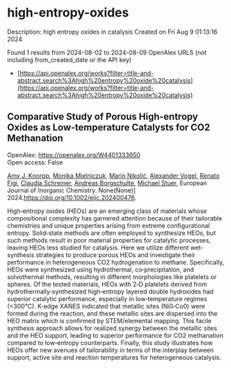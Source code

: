 # high-entropy-oxides
Description: high entropy oxides in catalysis
Created on Fri Aug  9 01:13:16 2024

Found 1 results from 2024-08-02 to 2024-08-09
OpenAlex URLS (not including from_created_date or the API key)
- [https://api.openalex.org/works?filter=title-and-abstract.search%3Ahigh%20entropy%20oxide%20catalysis](https://api.openalex.org/works?filter=title-and-abstract.search%3Ahigh%20entropy%20oxide%20catalysis)

## Comparative Study of Porous High‐entropy Oxides as Low‐temperature Catalysts for CO2 Methanation   

OpenAlex: https://openalex.org/W4401333650    
Open access: False
    
[Amy J. Knorpp](https://openalex.org/A5025967953), [Monika Mielniczuk](https://openalex.org/A5106310285), [Marin Nikolić](https://openalex.org/A5029742679), [Alexander Vogel](https://openalex.org/A5018960376), [Renato Figi](https://openalex.org/A5011464877), [Claudia Schreiner](https://openalex.org/A5014885938), [Andreas Borgschulte](https://openalex.org/A5088521783), [Michael Stuer](https://openalex.org/A5014688343), European Journal of Inorganic Chemistry. None(None)] 2024.https://doi.org/10.1002/ejic.202400476.
    
High‐entropy oxides (HEOs) are an emerging class of materials whose compositional complexity has garnered attention because of their tailorable chemistries and unique properties arising from extreme configurational entropy. Solid‐state methods are often employed to synthesize HEOs, but such methods result in poor material properties for catalytic processes, leaving HEOs less studied for catalysis. Here we utilize different wet‐synthesis strategies to produce porous HEOs and investigate their performance in heterogeneous CO2 hydrogenation to methane. Specifically, HEOs were synthesized using hydrothermal, co‐precipitation, and solvothermal methods, resulting in different morphologies like platelets or spheres. Of the tested materials, HEOs with 2‐D platelets derived from hydrothermally‐synthesized high‐entropy layered double hydroxides had superior catalytic performance, especially in low‐temperature regimes (<300°C). K‐edge XANES indicated that metallic sites (Ni0‐Co0) were formed during the reaction, and these metallic sites are dispersed into the HEO matrix which is confirmed by STEM/elemental mapping. This facile synthesis approach allows for realized synergy between the metallic sites and the HEO support, leading to superior performance for CO2 methanation compared to low‐entropy counterparts. Finally, this study illustrates how HEOs offer new avenues of tailorability in terms of the interplay between support, active site and reaction temperatures for heterogeneous catalysis.    

    
